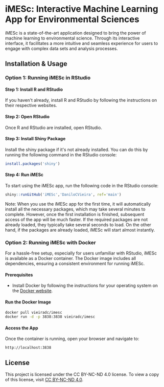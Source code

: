 # iMESc: Interactive Machine Learning App for Environmental Sciences

iMESc is a state-of-the-art application designed to bring the power of machine learning to environmental science. Through its interactive interface, it facilitates a more intuitive and seamless experience for users to engage with complex data sets and analysis processes.

## Installation & Usage

### Option 1: Running iMESc in RStudio

#### Step 1: Install R and RStudio

If you haven't already, install R and RStudio by following the instructions on their respective websites.

#### Step 2: Open RStudio

Once R and RStudio are installed, open RStudio.

#### Step 3: Install Shiny Package

Install the shiny package if it's not already installed. You can do this by running the following command in the RStudio console:

``` r
install.packages('shiny')
```

#### Step 4: Run iMESc

To start using the iMESc app, run the following code in the RStudio console:

``` r
shiny::runGitHub('iMESc','DaniloCVieira', ref='main')
```

Note: When you use the iMESc app for the first time, it will automatically install all the necessary packages, which may take several minutes to complete. However, once the first installation is finished, subsequent access of the app will be much faster. If the required packages are not already loaded, they typically take several seconds to load. On the other hand, if the packages are already loaded, iMESc will start almost instantly.

### Option 2: Running iMESc with Docker

For a hassle-free setup, especially for users unfamiliar with RStudio, iMESc is available as a Docker container. The Docker image includes all dependencies, ensuring a consistent environment for running iMESc.

#### Prerequisites

-   Install Docker by following the instructions for your operating system on the [Docker website](https://www.docker.com/).

#### Run the Docker Image

``` bash
docker pull vieiradc/imesc
docker run -d -p 3838:3838 vieiradc/imesc
```

#### Access the App

Once the container is running, open your browser and navigate to:

```         
http://localhost:3838
```


## License

This project is licensed under the CC BY-NC-ND 4.0 license. To view a copy of this license, visit [CC BY-NC-ND 4.0](https://creativecommons.org/licenses/by-nc-nd/4.0/legalcode.txt).
